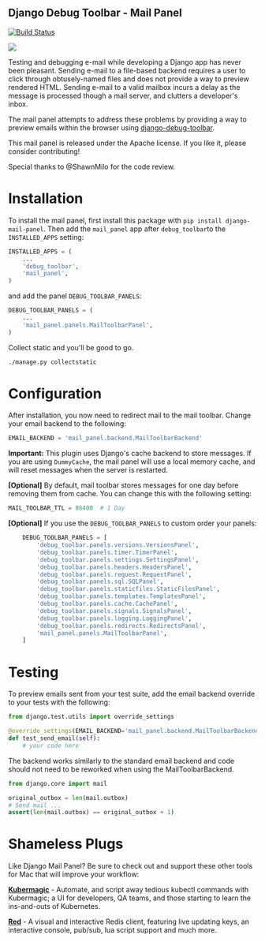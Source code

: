 
## Django Debug Toolbar - Mail Panel

[![Build Status](https://secure.travis-ci.org/scuml/django-mail-panel.png?branch=master)](http://travis-ci.org/scuml/django-mail-panel)

![](https://cloud.githubusercontent.com/assets/1790447/9289964/6aa7c4ba-434e-11e5-8594-3bb3efd0cd81.png)


Testing and debugging e-mail while developing a Django app has never been pleasant.  Sending e-mail to a file-based backend requires a user to click through obtusely-named files and does not provide a way to preview rendered HTML.  Sending e-mail to a valid mailbox incurs a delay as the message is processed though a mail server, and clutters a developer's inbox.

The mail panel attempts to address these problems by providing a way to preview emails within the browser using [django-debug-toolbar](https://github.com/jazzband/django-debug-toolbar).

This mail panel is released under the Apache license. If you like it, please consider contributing!

Special thanks to @ShawnMilo for the code review.


Installation
============

To install the mail panel, first install this package with `pip install django-mail-panel`.  Then add the `mail_panel` app after `debug_toolbar`to the `INSTALLED_APPS` setting:

```python
INSTALLED_APPS = (
    ...
    'debug_toolbar',
    'mail_panel',
)
```

and add the panel `DEBUG_TOOLBAR_PANELS`:

```python
DEBUG_TOOLBAR_PANELS = (
    ...
    'mail_panel.panels.MailToolbarPanel',
)
```


Collect static and you'll be good to go.

```bash
./manage.py collectstatic
```


Configuration
=============

After installation, you now need to redirect mail to the mail toolbar.  Change your email backend to the following:

```python
EMAIL_BACKEND = 'mail_panel.backend.MailToolbarBackend'
```

**Important:** This plugin uses Django's cache backend to store messages.  If you are using `DummyCache`, the mail panel will use a local memory cache, and will reset messages when the server is restarted.


**[Optional]** 
By default, mail toolbar stores messages for one day before removing them from cache.  You can change this with the following setting:

```python
MAIL_TOOLBAR_TTL = 86400  # 1 Day
```

**[Optional]**
If you use the `DEBUG_TOOLBAR_PANELS` to custom order your panels:

```python
    DEBUG_TOOLBAR_PANELS = [
        'debug_toolbar.panels.versions.VersionsPanel',
        'debug_toolbar.panels.timer.TimerPanel',
        'debug_toolbar.panels.settings.SettingsPanel',
        'debug_toolbar.panels.headers.HeadersPanel',
        'debug_toolbar.panels.request.RequestPanel',
        'debug_toolbar.panels.sql.SQLPanel',
        'debug_toolbar.panels.staticfiles.StaticFilesPanel',
        'debug_toolbar.panels.templates.TemplatesPanel',
        'debug_toolbar.panels.cache.CachePanel',
        'debug_toolbar.panels.signals.SignalsPanel',
        'debug_toolbar.panels.logging.LoggingPanel',
        'debug_toolbar.panels.redirects.RedirectsPanel',
        'mail_panel.panels.MailToolbarPanel',
    ]
```



Testing
=======

To preview emails sent from your test suite, add the email backend override to your tests with the following:

```python
from django.test.utils import override_settings

@override_settings(EMAIL_BACKEND='mail_panel.backend.MailToolbarBackend')
def test_send_email(self):
    # your code here
```


The backend works similarly to the standard email backend and code should not need to be reworked when using the MailToolbarBackend.


```python
from django.core import mail

original_outbox = len(mail.outbox)
# Send mail ...
assert(len(mail.outbox) == original_outbox + 1)
```

Shameless Plugs
=======
Like Django Mail Panel?  Be sure to check out and support these other tools for Mac that will improve your workflow:

**[Kubermagic](https://echodot.com/kubermagic/)** - Automate, and script away tedious kubectl commands with Kubermagic; a UI for developers, QA teams, and those starting to learn the ins-and-outs of Kubernetes.     


**[Red](https://echodot.com/red/)** - A visual and interactive Redis client, featuring live updating keys, an interactive console, pub/sub, lua script support and much more.
